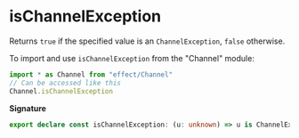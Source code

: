 # isChannelException

Returns `true` if the specified value is an `ChannelException`, `false`
otherwise.

To import and use `isChannelException` from the "Channel" module:

```ts
import * as Channel from "effect/Channel"
// Can be accessed like this
Channel.isChannelException
```

**Signature**

```ts
export declare const isChannelException: (u: unknown) => u is ChannelException<unknown>
```
